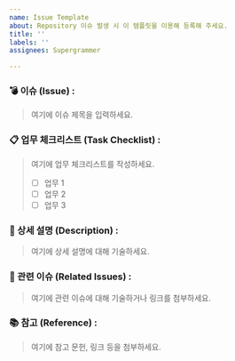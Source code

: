 ```yaml
---
name: Issue Template
about: Repository 이슈 발생 시 이 템플릿을 이용해 등록해 주세요.
title: ''
labels: ''
assignees: Supergrammer

---
```


### 💣 이슈 (Issue) :

> 여기에 이슈 제목을 입력하세요.

### 📋 업무 체크리스트 (Task Checklist) :

> 여기에 업무 체크리스트를 작성하세요.
>
> - [ ] 업무 1
> - [ ] 업무 2
> - [ ] 업무 3

### 📜 상세 설명 (Description) :

> 여기에 상세 설명에 대해 기술하세요.

### 🔗 관련 이슈 (Related Issues) :

> 여기에 관련 이슈에 대해 기술하거나 링크를 첨부하세요.

### 📚 참고 (Reference) :

> 여기에 참고 문헌, 링크 등을 첨부하세요.
